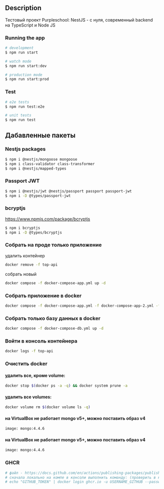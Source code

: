 ## Description

Тестовый проект Purpleschool: NestJS - с нуля, современный backend на TypeScript и Node JS

### Running the app

```bash
# development
$ npm run start

# watch mode
$ npm run start:dev

# production mode
$ npm run start:prod
```

### Test

```bash
# e2e tests
$ npm run test:e2e

# unit tests
$ npm run test
```

## Дабавленные пакеты

### Nestjs packages
```bash
$ npm i @nestjs/mongoose mongoose
$ npm i class-validator class-transformer
$ npm i @nestjs/mapped-types
```

### Passport JWT
```bash
$ npm i @nestjs/jwt @nestjs/passport passport passport-jwt
$ npm i -D @types/passport-jwt
```

### bcryptjs
https://www.npmjs.com/package/bcryptjs
```bash
$ npm i bcryptjs
$ npm i -D @types/bcryptjs 
```

### Собрать на проде только приложение

удалить контейнер

```bash
docker remove -f top-api
```

собрать новый

```bash
docker compose -f docker-compose-app.yml up -d
```

### Собрать приложение в docker
```bash
docker compose -f docker-compose-app.yml -f docker-compose-app-2.yml -f docker-compose-db.yml up -d
```

### Собрать только базу данных в docker
```bash
docker compose -f docker-compose-db.yml up -d
```

### Войти в консоль контейнера
```bash
docker logs -f top-api
```

### Очистить docker
#### удалить все, кроме volume:
```bash
docker stop $(docker ps -a -q) && docker system prune -a
```
#### удалить все volumes: 
```bash
docker volume rm $(docker volume ls -q)
```

#### на VirtualBox не работает mongo v5+, можно поставить образ v4
```bash
image: mongo:4.4.6
```

#### на VirtualBox не работает mongo v5+, можно поставить образ v4
```bash
image: mongo:4.4.6
```
### GHCR
```bash
# файл - https://docs.github.com/en/actions/publishing-packages/publishing-docker-images
# сначала локально на компе в консоли выполнить команду: (проверить в настройках гитхаба, чтобы токен не истек)
# echo "GITHUB_TOKEN" | docker login ghcr.io -u USERNAME_GITHUB --password-stdin
```